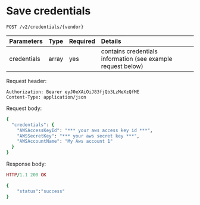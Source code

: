 # Save credentials

```text
POST /v2/credentials/{vendor}
```

| **Parameters** | **Type** | **Required** | **Details** |
| :--- | :--- | :--- | :--- |
| credentials | array | yes | contains credentials information \(see example request below\) |

Request header:

```text
Authorization: Bearer eyJ0eXAiOiJ83fjQb3LzMeXzQfME
Content-Type: application/json
```

Request body:

```ruby
{
  "credentials": {
    "AWSAccessKeyId": "*** your aws access key id ***",
    "AWSSecretKey": "*** your aws secret key ***",
    "AWSAccountName": "My Aws account 1"
  }
}
```

Response body:

```ruby
HTTP/1.1 200 OK

{
    "status":"success"
}
```

